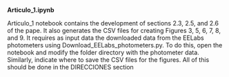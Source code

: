 **Articulo_1.ipynb**

Articulo_1 notebook contains the development of sections 2.3, 2.5, and 2.6 of the pape.
It also generates the CSV files for creating Figures 3, 5, 6, 7, 8, and 9.
It requires as input data the downloaded data from the EELabs photometers using Download_EELabs_photometers.py. To do this, open the notebook and modify the folder directory with the photometer data. Similarly, indicate where to save the CSV files for the figures. All of this should be done in the DIRECCIONES section
